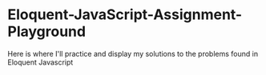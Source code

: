 # Eloquent-JavaScript-Assignment-Playground
Here is where I'll practice and display my solutions to the problems found in Eloquent Javascript

